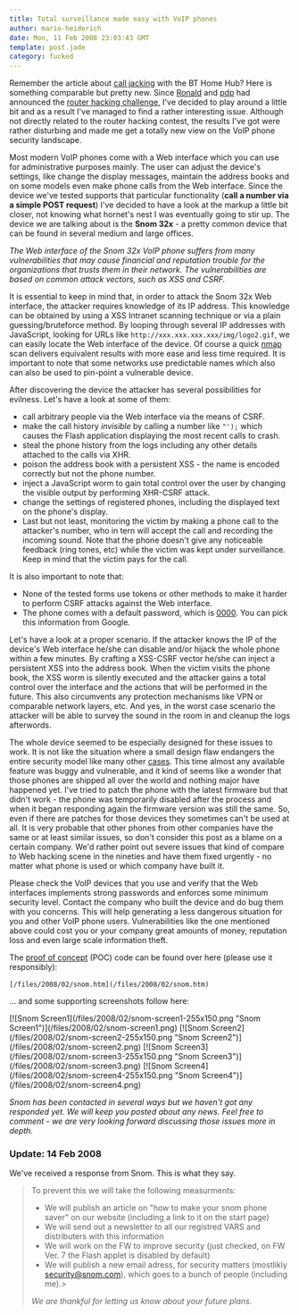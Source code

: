 ```yaml
---
title: Total surveillance made easy with VoIP phones
author: mario-heiderich
date: Mon, 11 Feb 2008 23:03:43 GMT
template: post.jade
category: fucked
---
```


Remember the article about [call jacking](/blog/call-jacking) with the BT Home Hub? Here is something comparable but pretty new. Since [Ronald](http://0x000000.com/) and [pdp](http://www.gnucitizen.org/about/pdp) had announced the [router hacking challenge](/blog/router-hacking-challenge), I've decided to play around a little bit and as a result I've managed to find a rather interesting issue. Although not directly related to the router hacking contest, the results I've got were rather disturbing and made me get a totally new view on the VoIP phone security landscape.

Most modern VoIP phones come with a Web interface which you can use for administrative purposes mainly. The user can adjust the device's settings, like change the display messages, maintain the address books and on some models even make phone calls from the Web interface. Since the device we've tested supports that particular functionality (**call a number via a simple POST request**) I've decided to have a look at the markup a little bit closer, not knowing what hornet's nest I was eventually going to stir up. The device we are talking about is the **Snom 32x** - a pretty common device that can be found in several medium and large offices.

_The Web interface of the Snom 32x VoIP phone suffers from many vulnerabilities that may cause financial and reputation trouble for the organizations that trusts them in their network. The vulnerabilities are based on common attack vectors, such as XSS and CSRF._

It is essential to keep in mind that, in order to attack the Snom 32x Web interface, the attacker requires knowledge of its IP address. This knowledge can be obtained by using a XSS Intranet scanning technique or via a plain guessing/bruteforce method. By looping through several IP addresses with JavaScript, looking for URLs like `http://xxx.xxx.xxx.xxx/img/logo2.gif`, we can easily locate the Web interface of the device. Of course a quick [nmap](http://nmap.org/) scan delivers equivalent results with more ease and less time required. It is important to note that some networks use predictable names which also can also be used to pin-point a vulnerable device.

After discovering the device the attacker has several possibilities for evilness. Let's have a look at some of them:

* call arbitrary people via the Web interface via the means of CSRF.
* make the call history _invisible_ by calling a number like `"');` which causes the Flash application displaying the most recent calls to crash.
* steal the phone history from the logs including any other details attached to the calls via XHR.
* poison the address book with a persistent XSS - the name is encoded correctly but not the phone number.
* inject a JavaScript worm to gain total control over the user by changing the visible output by performing XHR-CSRF attack.
* change the settings of registered phones, including the displayed text on the phone's display.
* Last but not least, monitoring the victim by making a phone call to the attacker's number, who in tern will accept the call and recording the incoming sound. Note that the phone doesn't give any noticeable feedback (ring tones, etc) while the victim was kept under surveillance. Keep in mind that the victim pays for the call.

It is also important to note that:

* None of the tested forms use tokens or other methods to make it harder to perform CSRF attacks against the Web interface.
* The phone comes with a default password, which is [0000](http://www.cirt.net/cgi-bin/passwd.pl?method=showven&ven=Snom). You can pick this information from Google.

Let's have a look at a proper scenario. If the attacker knows the IP of the device's Web interface he/she can disable and/or hijack the whole phone within a few minutes. By crafting a XSS-CSRF vector he/she can inject a persistent XSS into the address book. When the victim visits the phone book, the XSS worm is silently executed and the attacker gains a total control over the interface and the actions that will be performed in the future. This also circumvents any protection mechanisms like VPN or comparable network layers, etc. And yes, in the worst case scenario the attacker will be able to survey the sound in the room in and cleanup the logs afterwords.

The whole device seemed to be especially designed for these issues to work. It is not like the situation where a small design flaw endangers the entire security model like many other [cases](/blog/google-gmail-e-mail-hijack-technique/). This time almost any available feature was buggy and vulnerable, and it kind of seems like a wonder that those phones are shipped all over the world and nothing major have happened yet. I've tried to patch the phone with the latest firmware but that didn't work - the phone was  temporarily disabled after the process and when it began responding again the firmware version was still the same. So, even if there are patches for those devices they sometimes can't be used at all. It is very probable that other phones from other companies have the same or at least similar issues, so don't consider this post as a blame on a certain company. We'd rather point out severe issues that kind of compare to Web hacking scene in the nineties and have them fixed urgently - no matter what phone is used or which company have built it.

<div class="message">Please check the VoIP devices that you use and verify that the Web interfaces implements strong passwords and enforces some minimum security level. Contact the company who built the device and do bug them with you concerns. This will help generating a less dangerous situation for you and other VoIP phone users. Vulnerabilities like the one mentioned above could cost you or your company great amounts of money, reputation loss and even large scale information theft.</div>

The [proof of concept](/files/2008/02/snom.htm)  (POC) code can be found over here (please use it responsibly):

    [/files/2008/02/snom.htm](/files/2008/02/snom.htm)

... and some supporting screenshots follow here:

<div class="screen">
[![Snom Screen1](/files/2008/02/snom-screen1-255x150.png "Snom Screen1")](/files/2008/02/snom-screen1.png)
[![Snom Screen2](/files/2008/02/snom-screen2-255x150.png "Snom Screen2")](/files/2008/02/snom-screen2.png)
[![Snom Screen3](/files/2008/02/snom-screen3-255x150.png "Snom Screen3")](/files/2008/02/snom-screen3.png)
[![Snom Screen4](/files/2008/02/snom-screen4-255x150.png "Snom Screen4")](/files/2008/02/snom-screen4.png)
</div>

_Snom has been contacted in several ways but we haven't got any responded yet. We will keep you posted about any news. Feel free to comment - we are very looking forward discussing those issues more in depth._

### Update: 14 Feb 2008

We've received a response from Snom. This is what they say.

> To prevent this we will take the following measurments:
> 
> * We will publish an article on "how to make your snom phone saver" on our website (including a link to it on the start page)
> * We will send out a newsletter to all our registred VARS and distributers with this information
> * We will work on the FW to improve security (just checked, on FW Ver. 7 the Flash applet is disabled by default)
> * We will publish a new email adress, for security matters (mostlikly security@snom.com), which goes to a bunch of people (including me).> 
> 
> _We are thankful for letting us know about your future plans._
